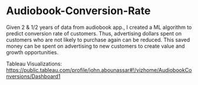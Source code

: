# Audiobook-Conversion-Rate
Given 2 &amp; 1/2 years of data from audiobook app., I created a ML algorithm to predict conversion rate of customers. Thus, advertising dollars spent on customers who are not likely to purchase again can be reduced. This saved money can be spent on advertising to new customers to create value and growth opportunities.

Tableau Visualizations:
https://public.tableau.com/profile/john.abounassar#!/vizhome/AudiobookConversions/Dashboard1
